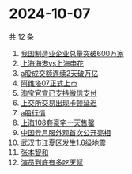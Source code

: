 # 2024-10-07

共 12 条

<!-- BEGIN ZHIHUSEARCH -->
<!-- 最后更新时间 Mon Oct 07 2024 20:22:25 GMT+0800 (China Standard Time) -->
1. [我国制造业企业总量突破600万家](https://www.zhihu.com/search?q=我国制造业企业总量突破600万家)
1. [上海海港vs上海申花](https://www.zhihu.com/search?q=上海海港vs上海申花)
1. [a股成交额连续2天破万亿](https://www.zhihu.com/search?q=a股成交额连续2天破万亿)
1. [阿维塔07正式上市](https://www.zhihu.com/search?q=阿维塔07正式上市)
1. [淘宝官宣已支持微信支付](https://www.zhihu.com/search?q=淘宝官宣已支持微信支付)
1. [上交所交易出现卡顿延迟](https://www.zhihu.com/search?q=上交所交易出现卡顿延迟)
1. [a股行情](https://www.zhihu.com/search?q=a股行情)
1. [上海108套豪宅一天售罄](https://www.zhihu.com/search?q=上海108套豪宅一天售罄)
1. [中国登月服外观首次公开亮相](https://www.zhihu.com/search?q=中国登月服外观首次公开亮相)
1. [武汉市江夏区发生1.6级地震](https://www.zhihu.com/search?q=武汉市江夏区发生1.6级地震)
1. [张本智和](https://www.zhihu.com/search?q=张本智和)
1. [演员到底有多吃天赋](https://www.zhihu.com/search?q=演员到底有多吃天赋)
<!-- END ZHIHUSEARCH -->
